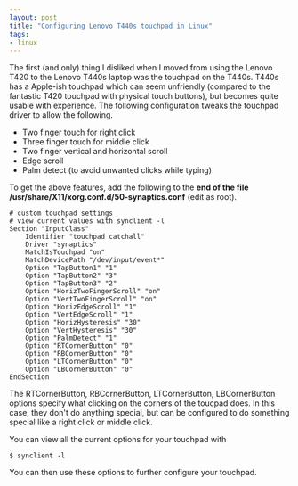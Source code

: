 ```yaml
---
layout: post
title: "Configuring Lenovo T440s touchpad in Linux"
tags:
- linux
---
```


The first (and only) thing I disliked when I moved from using the Lenovo T420 to the Lenovo T440s laptop was the touchpad on the T440s. T440s has a Apple-ish touchpad which can seem unfriendly (compared to the fantastic T420 touchpad with physical touch buttons), but becomes quite usable with experience. The following configuration tweaks the touchpad driver to allow the following.

* Two finger touch for right click
* Three finger touch for middle click
* Two finger vertical and horizontal scroll
* Edge scroll
* Palm detect (to avoid unwanted clicks while typing)

To get the above features, add the following to the __end of the file /usr/share/X11/xorg.conf.d/50-synaptics.conf__ (edit as root).

    # custom touchpad settings
    # view current values with synclient -l
    Section "InputClass"
        Identifier "touchpad catchall"
        Driver "synaptics"
        MatchIsTouchpad "on"
        MatchDevicePath "/dev/input/event*"
        Option "TapButton1" "1"
        Option "TapButton2" "3"
        Option "TapButton3" "2"
        Option "HorizTwoFingerScroll" "on"
        Option "VertTwoFingerScroll" "on"
        Option "HorizEdgeScroll" "1"
        Option "VertEdgeScroll" "1"
        Option "HorizHysteresis" "30"
        Option "VertHysteresis" "30"
        Option "PalmDetect" "1"
        Option "RTCornerButton" "0"
        Option "RBCornerButton" "0"
        Option "LTCornerButton" "0"
        Option "LBCornerButton" "0"
    EndSection

The RTCornerButton, RBCornerButton, LTCornerButton, LBCornerButton options specify what clicking on the corners of the toucpad does. In this case, they don't do anything special, but can be configured to do something special like a right click or middle click.

You can view all the current options for your touchpad with

    $ synclient -l

You can then use these options to further configure your touchpad.

